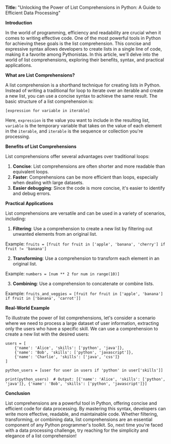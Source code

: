**Title:** "Unlocking the Power of List Comprehensions in Python: A Guide to Efficient Data Processing"

**Introduction**

In the world of programming, efficiency and readability are crucial when it comes to writing effective code. One of the most powerful tools in Python for achieving these goals is the list comprehension. This concise and expressive syntax allows developers to create lists in a single line of code, making it a favorite among Pythonistas. In this article, we'll delve into the world of list comprehensions, exploring their benefits, syntax, and practical applications.

**What are List Comprehensions?**

A list comprehension is a shorthand technique for creating lists in Python. Instead of writing a traditional for loop to iterate over an iterable and create a new list, you can use a concise syntax to achieve the same result. The basic structure of a list comprehension is:

`[expression for variable in iterable]`

Here, `expression` is the value you want to include in the resulting list, `variable` is the temporary variable that takes on the value of each element in the `iterable`, and `iterable` is the sequence or collection you're processing.

**Benefits of List Comprehensions**

List comprehensions offer several advantages over traditional loops:

1. **Concise**: List comprehensions are often shorter and more readable than equivalent loops.
2. **Faster**: Comprehensions can be more efficient than loops, especially when dealing with large datasets.
3. **Easier debugging**: Since the code is more concise, it's easier to identify and debug errors.

**Practical Applications**

List comprehensions are versatile and can be used in a variety of scenarios, including:

1. **Filtering**: Use a comprehension to create a new list by filtering out unwanted elements from an original list.

Example: `fruits = [fruit for fruit in ['apple', 'banana', 'cherry'] if fruit != 'banana']`

2. **Transforming**: Use a comprehension to transform each element in an original list.

Example: `numbers = [num ** 2 for num in range(10)]`

3. **Combining**: Use a comprehension to concatenate or combine lists.

Example: `fruits_and_veggies = [fruit for fruit in ['apple', 'banana'] if fruit in ['banana', 'carrot']]`

**Real-World Example**

To illustrate the power of list comprehensions, let's consider a scenario where we need to process a large dataset of user information, extracting only the users who have a specific skill. We can use a comprehension to create a new list with the desired users:

```
users = [
    {'name': 'Alice', 'skills': ['python', 'java']},
    {'name': 'Bob', 'skills': ['python', 'javascript']},
    {'name': 'Charlie', 'skills': ['java', 'css']}
]

python_users = [user for user in users if 'python' in user['skills']]

print(python_users)  # Output: [{'name': 'Alice', 'skills': ['python', 'java']}, {'name': 'Bob', 'skills': ['python', 'javascript']}]
```

**Conclusion**

List comprehensions are a powerful tool in Python, offering concise and efficient code for data processing. By mastering this syntax, developers can write more effective, readable, and maintainable code. Whether filtering, transforming, or combining data, list comprehensions are an essential component of any Python programmer's toolkit. So, next time you're faced with a data processing challenge, try reaching for the simplicity and elegance of a list comprehension!